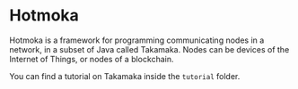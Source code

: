 # Hotmoka

Hotmoka is a framework for programming communicating nodes in a network, in a subset
of Java called Takamaka. Nodes can be
devices of the Internet of Things, or nodes of a blockchain.

You can find a tutorial on Takamaka inside the `tutorial` folder.
